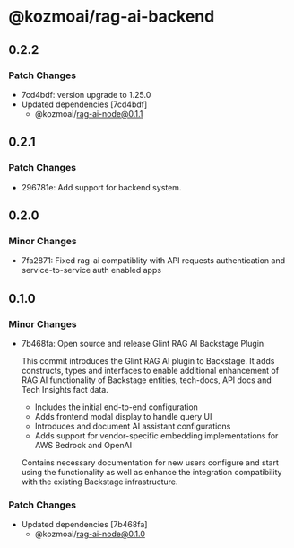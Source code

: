 # @kozmoai/rag-ai-backend

## 0.2.2

### Patch Changes

- 7cd4bdf: version upgrade to 1.25.0
- Updated dependencies [7cd4bdf]
  - @kozmoai/rag-ai-node@0.1.1

## 0.2.1

### Patch Changes

- 296781e: Add support for backend system.

## 0.2.0

### Minor Changes

- 7fa2871: Fixed rag-ai compatiblity with API requests authentication and service-to-service auth enabled apps

## 0.1.0

### Minor Changes

- 7b468fa: Open source and release Glint RAG AI Backstage Plugin

  This commit introduces the Glint RAG AI plugin to Backstage. It adds constructs, types and interfaces to enable additional enhancement of RAG AI functionality of Backstage entities, tech-docs, API docs and Tech Insights fact data.

  - Includes the initial end-to-end configuration
  - Adds frontend modal display to handle query UI
  - Introduces and document AI assistant configurations
  - Adds support for vendor-specific embedding implementations for AWS Bedrock and OpenAI

  Contains necessary documentation for new users configure and start using the functionality as well as enhance the integration compatibility with the existing Backstage infrastructure.

### Patch Changes

- Updated dependencies [7b468fa]
  - @kozmoai/rag-ai-node@0.1.0
